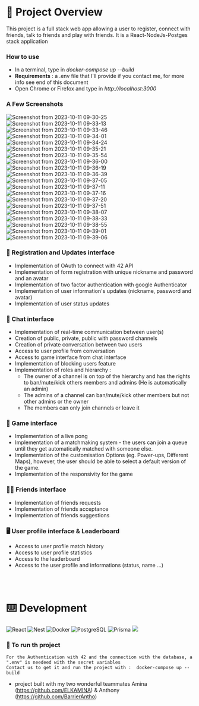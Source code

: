 # :ping_pong: Project Overview

This project is a full stack web app allowing a user to register, connect with friends, talk to friends and play with friends.
It is a React-NodeJs-Postges stack application

### How to use
- In a terminal, type in *docker-compose up --build*
- **Requirements** : a .env file that I'll provide if you contact me, for more info see end of this document
- Open Chrome or Firefox and type in *http://localhost:3000*

### A Few Screenshots

![Screenshot from 2023-10-11 09-30-25](https://github.com/Alicia-bites/ft_transcendance/assets/51951741/13d12aef-3eff-4686-aeb3-f030251fc9b4)
![Screenshot from 2023-10-11 09-33-13](https://github.com/Alicia-bites/ft_transcendance/assets/51951741/7502465f-fc71-4170-bde6-2281f196dce9)
![Screenshot from 2023-10-11 09-33-46](https://github.com/Alicia-bites/ft_transcendance/assets/51951741/0817cd1e-2bbd-4beb-adfd-1a0dd5bd36dd)
![Screenshot from 2023-10-11 09-34-01](https://github.com/Alicia-bites/ft_transcendance/assets/51951741/852cbacd-3759-4be8-87bc-1f7bb0314764)
![Screenshot from 2023-10-11 09-34-24](https://github.com/Alicia-bites/ft_transcendance/assets/51951741/e88f2d35-120f-494f-9710-e6aa9b3762ca)
![Screenshot from 2023-10-11 09-35-21](https://github.com/Alicia-bites/ft_transcendance/assets/51951741/b345cea9-34d8-40a8-a804-505526d344a5)
![Screenshot from 2023-10-11 09-35-54](https://github.com/Alicia-bites/ft_transcendance/assets/51951741/94396964-6eb5-468d-a4da-f195bb72ca0a)
![Screenshot from 2023-10-11 09-36-00](https://github.com/Alicia-bites/ft_transcendance/assets/51951741/93c62752-2996-4406-bb12-c386f911af76)
![Screenshot from 2023-10-11 09-36-19](https://github.com/Alicia-bites/ft_transcendance/assets/51951741/391a7ee2-9d63-493f-a010-7e824369a93a)
![Screenshot from 2023-10-11 09-36-39](https://github.com/Alicia-bites/ft_transcendance/assets/51951741/7fc2cd8b-79cf-46bc-bf93-ecf381985a8d)
![Screenshot from 2023-10-11 09-37-05](https://github.com/Alicia-bites/ft_transcendance/assets/51951741/3d9dda11-62b3-412f-ba2d-00c1a5c5fb98)
![Screenshot from 2023-10-11 09-37-11](https://github.com/Alicia-bites/ft_transcendance/assets/51951741/33fae252-e61b-4096-a6a9-59472ff2fc28)
![Screenshot from 2023-10-11 09-37-16](https://github.com/Alicia-bites/ft_transcendance/assets/51951741/6cc41452-ac71-40f7-a1cf-db13519c3e02)
![Screenshot from 2023-10-11 09-37-20](https://github.com/Alicia-bites/ft_transcendance/assets/51951741/b0270307-21dd-45bf-acf1-76331670b324)
![Screenshot from 2023-10-11 09-37-51](https://github.com/Alicia-bites/ft_transcendance/assets/51951741/c538ff5b-0661-4b66-a278-f2bfa7a512f4)
![Screenshot from 2023-10-11 09-38-07](https://github.com/Alicia-bites/ft_transcendance/assets/51951741/48337fe6-24ca-41b8-93f1-f51fa4e56c7b)
![Screenshot from 2023-10-11 09-38-33](https://github.com/Alicia-bites/ft_transcendance/assets/51951741/8ed15296-37ba-4d40-8d3c-4c317d020682)
![Screenshot from 2023-10-11 09-38-55](https://github.com/Alicia-bites/ft_transcendance/assets/51951741/acd2bcb8-c310-46dc-ae2f-b7a8ba5acb55)
![Screenshot from 2023-10-11 09-39-01](https://github.com/Alicia-bites/ft_transcendance/assets/51951741/cd3be85d-0183-4258-bc36-96fe24fbbd7a)
![Screenshot from 2023-10-11 09-39-06](https://github.com/Alicia-bites/ft_transcendance/assets/51951741/afb52992-0655-4097-8f2b-507574b571b9)

### :adult: Registration and Updates interface

- Implementation of OAuth to connect with 42 API
- Implementation of form registration with unique nickname and password and an avatar
- Implementation of two factor authentication with google Authenticator
- Implementation of user information's updates (nickname, password and avatar)
- Implementation of user status updates


### :speech_balloon: Chat interface

- Implementation of real-time communication between user(s)
- Creation of public, private, public with password channels
- Creation of private conversation between two users
- Access to user profile from conversation
- Access to game interface from chat interface
- Implementation of blocking users feature
- Implementation of roles and hierarchy :
    - The owner of a channel is on top of the hierarchy and has the rights to ban/mute/kick others members and admins (He is automatically an admin)
    - The admins of a channel can ban/mute/kick other members but not other admins or the owner
    - The members can only join channels or leave it 


### :ping_pong: Game interface

- Implementation of a live pong 
- Implementation of a matchmaking system - the users can join a queue until they get automatically matched with someone else.
- Implementation of the customisation Options (eg. Power-ups, Different Maps), however, the user should be able to select a default version of the game.
- Implementation of the responsivity for the game


### :technologist:  Friends interface

- Implementation of friends requests
- Implementation of friends acceptance
- Implementation of friends suggestions

### :desktop_computer: User profile interface & Leaderboard

- Access to user profile match history
- Access to user profile statistics
- Access to the leaderboard
- Access to the user profile and informations (status, name ...)


<br>
<br>


# :keyboard: Development

<img alt="React" src="https://img.shields.io/badge/React-20232a.svg?logo=react&logoColor=%2361DAFB"> <img alt="Nest" src="https://img.shields.io/badge/nestjs-%23E0234E.svg?logo=nestjs&logoColor=white"> <img alt="Docker" src="https://img.shields.io/badge/docker-%230db7ed.svg?logo=docker&logoColor=white"> <img alt="PostgreSQL" src ="https://img.shields.io/badge/PostgreSQL-316192.svg?logo=postgresql&logoColor=white"> <img alt="Prisma" src="https://img.shields.io/badge/Prisma-3982CE?logo=Prisma&logoColor=white"> <img src="https://img.shields.io/badge/Redux-593D88?style=for-the-badge&logo=redux&logoColor=white"/>

### :runner: To run th project 
```
For the Authentication with 42 and the connection with the database, a ".env" is needeed with the secret variables
Contact us to get it and run the project with :  docker-compose up --build
```
- project built with my two wonderful teammates Amina (https://github.com/ELKAMINA) & Anthony (https://github.com/BarrierAntho)

